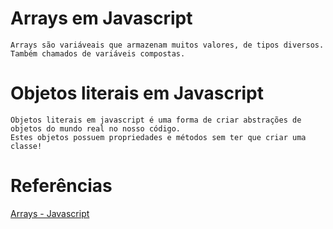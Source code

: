 # Arrays em Javascript
    Arrays são variáveais que armazenam muitos valores, de tipos diversos.
    Também chamados de variáveis compostas.

# Objetos literais em Javascript
    Objetos literais em javascript é uma forma de criar abstrações de objetos do mundo real no nosso código.
    Estes objetos possuem propriedades e métodos sem ter que criar uma classe!



# Referências
[Arrays - Javascript](https://www.bing.com/search?pglt=513&q=arrays&cvid=e232b39d63334382aff8e45af69dde8e&gs_lcrp=EgZjaHJvbWUyBggAEEUYOTIGCAEQABhAMgYIAhAAGEAyBggDEAAYQDIGCAQQABhAMgYIBRAAGEAyBggGEAAYQDIGCAcQABhAMgYICBBFGD3SAQgxODcxajBqMagCALACAA&FORM=ANNTA1&PC=U531)